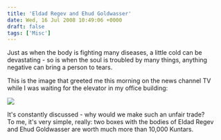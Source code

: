 ```yaml
---
title: 'Eldad Regev and Ehud Goldwasser'
date: Wed, 16 Jul 2008 10:49:06 +0000
draft: false
tags: ['Misc']
---
```


Just as when the body is fighting many diseases, a little cold can be devastating - so is when the soul is troubled by many things, anything negative can bring a person to tears.  
  
This is the image that greeted me this morning on the news channel TV while I was waiting for the elevator in my office building:  
  
![](/img/regev_goldwasser.jpg)  
  
It's constantly discussed - why would we make such an unfair trade?  
To me, it's very simple, really: two boxes with the bodies of Eldad Regev and Ehud Goldwasser are worth much more than 10,000 Kuntars.